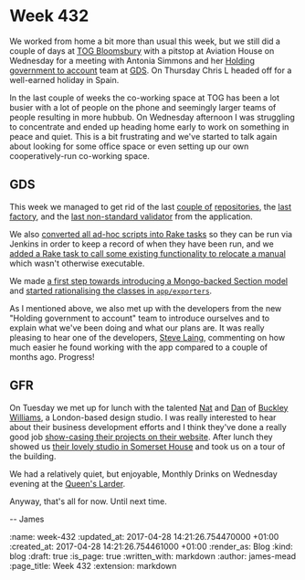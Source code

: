 Week 432
========

We worked from home a bit more than usual this week, but we still did a couple of days at [TOG Bloomsbury][] with a pitstop at Aviation House on Wednesday for a meeting with Antonia Simmons and her [Holding government to account][govuk-roadmap-2017-2018] team at [GDS][]. On Thursday Chris L headed off for a well-earned holiday in Spain.

In the last couple of weeks the co-working space at TOG has been a lot busier with a lot of people on the phone and seemingly larger teams of people resulting in more hubbub. On Wednesday afternoon I was struggling to concentrate and ended up heading home early to work on something in peace and quiet. This is a bit frustrating and we've started to talk again about looking for some office space or even setting up our own cooperatively-run co-working space.

## GDS

This week we managed to get rid of the last [couple of][pr-989] [repositories][pr-1024], the [last factory][pr-985], and the [last non-standard validator][pr-984] from the application.

We also [converted all ad-hoc scripts into Rake tasks][pr-983] so they can be run via Jenkins in order to keep a record of when they have been run, and we [added a Rake task to call some existing functionality to relocate a manual][pr-1031] which wasn't otherwise executable.

We made [a first step towards introducing a Mongo-backed Section model][pr-1035] and [started rationalising the classes in `app/exporters`][pr-1034].

As I mentioned above, we also met up with the developers from the new "Holding government to account" team to introduce ourselves and to explain what we've been doing and what our plans are. It was really pleasing to hear one of the developers, [Steve Laing][], commenting on how much easier he found working with the app compared to a couple of months ago. Progress!

## GFR

On Tuesday we met up for lunch with the talented [Nat][] and [Dan][] of [Buckley Williams][], a London-based design studio. I was really interested to hear about their business development efforts and I think they've done a really good job [show-casing their projects on their website][buckley-williams-projects]. After lunch they showed us [their lovely studio in Somerset House][somerset-house-studios] and took us on a tour of the building.

We had a relatively quiet, but enjoyable, Monthly Drinks on Wednesday evening at the [Queen's Larder][].

Anyway, that's all for now. Until next time.

-- James

[TOG Bloomsbury]: http://www.theofficegroup.co.uk/office/the-bloomsbury-building/
[govuk-roadmap-2017-2018]: https://insidegovuk.blog.gov.uk/2017/02/13/the-2017-to-2018-gov-uk-roadmap/
[GDS]: https://www.gov.uk/government/organisations/government-digital-service
[pr-983]: https://github.com/alphagov/manuals-publisher/pull/983
[pr-984]: https://github.com/alphagov/manuals-publisher/pull/984
[pr-985]: https://github.com/alphagov/manuals-publisher/pull/985
[pr-989]: https://github.com/alphagov/manuals-publisher/pull/989
[pr-1024]: https://github.com/alphagov/manuals-publisher/pull/1024
[pr-1031]: https://github.com/alphagov/manuals-publisher/pull/1031
[pr-1034]: https://github.com/alphagov/manuals-publisher/pull/1034
[pr-1035]: https://github.com/alphagov/manuals-publisher/pull/1035
[Steve Laing]: http://www.laingsolutions.com/
[Nat]: http://natbuckley.co.uk/
[Dan]: http://www.iamdanw.com/
[Buckley Williams]: http://buckleywilliams.com/
[buckley-williams-projects]: http://buckleywilliams.com/projects/
[somerset-house-studios]: https://www.somersethouse.org.uk/somerset-house-studios
[Queen's Larder]: http://www.queenslarder.co.uk/

:name: week-432
:updated_at: 2017-04-28 14:21:26.754470000 +01:00
:created_at: 2017-04-28 14:21:26.754461000 +01:00
:render_as: Blog
:kind: blog
:draft: true
:is_page: true
:written_with: markdown
:author: james-mead
:page_title: Week 432
:extension: markdown
